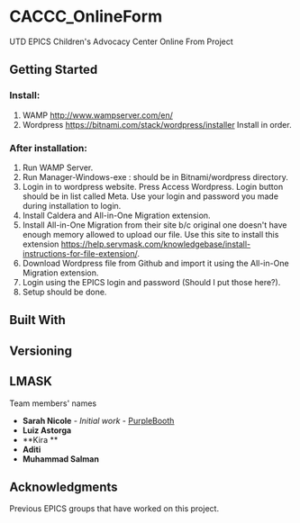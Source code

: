 # CACCC_OnlineForm
UTD EPICS Children's Advocacy Center Online From Project

## Getting Started
### Install:
  1. WAMP http://www.wampserver.com/en/
  2. Wordpress https://bitnami.com/stack/wordpress/installer
Install in order.

### After installation:
  1.  Run WAMP Server.
  2.  Run Manager-Windows-exe : should be in Bitnami/wordpress directory.
  3.  Login in to wordpress website.
        Press Access Wordpress.
        Login button should be in list called Meta.
        Use your login and password you made during installation to login.
  4.  Install Caldera and All-in-One Migration extension.
  5.  Install All-in-One Migration from their site b/c original one doesn't have enough memory allowed to upload our file.
        Use this site to install this extension https://help.servmask.com/knowledgebase/install-instructions-for-file-extension/.
  6.  Download Wordpress file from Github and import it using the All-in-One Migration extension.
  7.  Login using the EPICS login and password (Should I put those here?).
  8.  Setup should be done.

## Built With

## Versioning

## LMASK
Team members' names
* **Sarah Nicole** - *Initial work* - [PurpleBooth](https://github.com/PurpleBooth)
* **Luiz Astorga**
* **Kira **
* **Aditi**
* **Muhammad Salman**

## Acknowledgments
Previous EPICS groups that have worked on this project.
